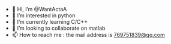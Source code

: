 - 👋 Hi, I’m @WantActaA
- 👀 I’m interested in python
- 🌱 I’m currently learning C/C++
- 💞️ I’m looking to collaborate on matlab
- 📫 How to reach me : the mail address is 769751839@qq.com

<!---
WantActaA/WantActaA is a ✨ special ✨ repository because its `README.md` (this file) appears on your GitHub profile.
You can click the Preview link to take a look at your changes.
--->
